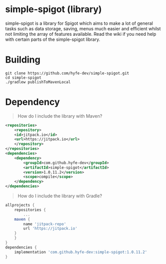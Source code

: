 # simple-spigot (library)

simple-spigot is a library for Spigot which aims to make a lot of general tasks such as data storage, saving, menus much easier and efficient whilst not limiting the array of features available. Read the wiki if you need help with certain parts of the simple-spigot library.

# Building
```shell
git clone https://github.com/hyfe-dev/simple-spigot.git
cd simple-spigot
./gradlew publishToMavenLocal
```

# Dependency

> How do I include the library with Maven?
```xml
<repositories>
    <repository>
	<id>jitpack.io</id>
	<url>https://jitpack.io</url>
    </repository>
</repositories>
<dependencies>
    <dependency>
        <groupId>com.github.hyfe-dev</groupId>
        <artifactId>simple-spigot</artifactId>
        <version>1.0.11.2</version>
        <scope>compile</scope>
    </dependency>
</dependencies>
```

> How do I include the library with Gradle?
```gradle
allprojects {
    repositories {
        ...
	maven { 
	    name 'jitpack-repo'
	    url 'https://jitpack.io' 
	}
    }
}
dependencies {
    implementation 'com.github.hyfe-dev:simple-spigot:1.0.11.2'
}
```
